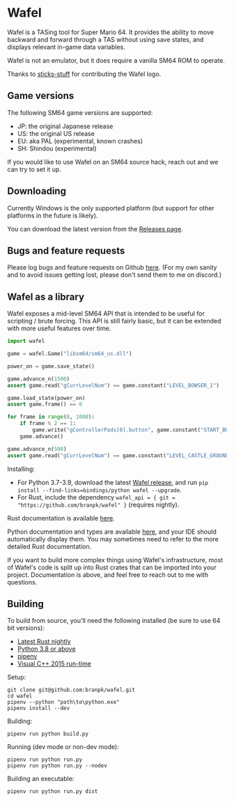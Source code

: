 # Wafel

Wafel is a TASing tool for Super Mario 64. It provides the ability to move backward and forward
through a TAS without using save states, and displays relevant in-game data variables.

Wafel is not an emulator, but it does require a vanilla SM64 ROM to operate.

Thanks to [sticks-stuff](https://github.com/sticks-stuff) for contributing the Wafel logo.

## Game versions

The following SM64 game versions are supported:
* JP: the original Japanese release
* US: the original US release
* EU: aka PAL (experimental, known crashes)
* SH: Shindou (experimental)

If you would like to use Wafel on an SM64 source hack, reach out and we can try to set it up.

## Downloading

Currently Windows is the only supported platform (but support for other platforms in the future
is likely).

You can download the latest version from the [Releases page](https://github.com/branpk/wafel/releases).

## Bugs and feature requests

Please log bugs and feature requests on Github [here](https://github.com/branpk/wafel/issues/new).
(For my own sanity and to avoid issues getting lost, please don't send them to me on discord.)

## Wafel as a library

Wafel exposes a mid-level SM64 API that is intended to be useful for scripting / brute forcing.
This API is still fairly basic, but it can be extended with more useful features over time.

```python
import wafel

game = wafel.Game("libsm64/sm64_us.dll")

power_on = game.save_state()

game.advance_n(1500)
assert game.read("gCurrLevelNum") == game.constant("LEVEL_BOWSER_1")

game.load_state(power_on)
assert game.frame() == 0

for frame in range(0, 1000):
    if frame % 2 == 1:
        game.write("gControllerPads[0].button", game.constant("START_BUTTON"))
    game.advance()

game.advance_n(500)
assert game.read("gCurrLevelNum") == game.constant("LEVEL_CASTLE_GROUNDS")
```

Installing:
- For Python 3.7-3.9, download the latest [Wafel release](https://github.com/branpk/wafel/releases), and run `pip install --find-links=bindings/python wafel --upgrade`.
- For Rust, include the dependency `wafel_api = { git = "https://github.com/branpk/wafel" }` (requires nightly).

Rust documentation is available [here](https://branpk.github.io/wafel/docs/dev/wafel_api/).

Python documentation and types are available [here](wafel_python/__init__.pyi),
and your IDE should automatically display them. You may sometimes need to refer to the more detailed Rust documentation.

If you want to build more complex things using Wafel's infrastructure, most of Wafel's code is split up into
Rust crates that can be imported into your project. Documentation is above, and feel free to reach out to me with
questions.

## Building

To build from source, you'll need the following installed (be sure to use 64 bit versions):
* [Latest Rust nightly](https://www.rust-lang.org/tools/install)
* [Python 3.8 or above](https://www.python.org/downloads/)
* [pipenv](https://pipenv.pypa.io/en/latest/install/#installing-pipenv)
* [Visual C++ 2015 run-time](https://www.microsoft.com/en-us/download/details.aspx?id=52685)

Setup:
```
git clone git@github.com:branpk/wafel.git
cd wafel
pipenv --python "path\to\python.exe"
pipenv install --dev
```

Building:
```
pipenv run python build.py
```

Running (dev mode or non-dev mode):
```
pipenv run python run.py
pipenv run python run.py --nodev
```

Building an executable:
```
pipenv run python run.py dist
```
